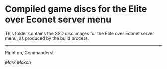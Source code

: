 # Compiled game discs for the Elite over Econet server menu

This folder contains the SSD disc images for the Elite over Econet server menu, as produced by the build process.

---

Right on, Commanders!

_Mark Moxon_